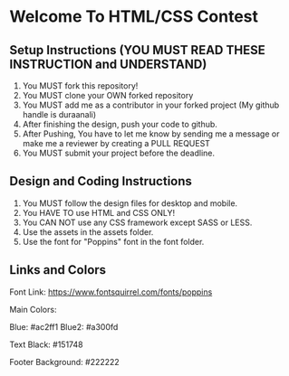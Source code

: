 # Welcome To HTML/CSS Contest

## Setup Instructions (YOU MUST READ THESE INSTRUCTION and UNDERSTAND)

1. You MUST fork this repository!
2. You MUST clone your OWN forked repository
3. You MUST add me as a contributor in your forked project (My github handle is duraanali)
4. After finishing the design, push your code to github.
5. After Pushing, You have to let me know by sending me a message or make me a reviewer by creating a PULL REQUEST
6. You MUST submit your project before the deadline.

## Design and Coding Instructions

1. You MUST follow the design files for desktop and mobile.
2. You HAVE TO use HTML and CSS ONLY!
3. You CAN NOT use any CSS framework except SASS or LESS.
4. Use the assets in the assets folder.
5. Use the font for "Poppins" font in the font folder.


## Links and Colors

Font Link: https://www.fontsquirrel.com/fonts/poppins

Main Colors: 

Blue: #ac2ff1
Blue2: #a300fd

Text Black: #151748

Footer Background: #222222
